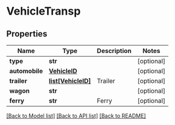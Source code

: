 # VehicleTransp

## Properties
Name | Type | Description | Notes
------------ | ------------- | ------------- | -------------
**type** | **str** |  | [optional] 
**automobile** | [**VehicleID**](VehicleID.md) |  | [optional] 
**trailer** | [**list[VehicleID]**](VehicleID.md) | Trailer | [optional] 
**wagon** | **str** |  | [optional] 
**ferry** | **str** | Ferry | [optional] 

[[Back to Model list]](../README.md#documentation-for-models) [[Back to API list]](../README.md#documentation-for-api-endpoints) [[Back to README]](../README.md)


